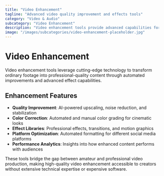 ```yaml
---
title: "Video Enhancement"
tagline: "Advanced video quality improvement and effects tools"
category: "Video & Audio"
subcategory: "Video Enhancement"
description: "Video enhancement tools provide advanced capabilities for improving video quality, adding professional effects, and optimizing content for different platforms and audiences. These tools use AI and advanced algorithms to upscale resolution, stabilize footage, correct colors, and add cinematic effects that transform raw footage into polished content. From automatic enhancement to manual fine-tuning, these platforms serve creators seeking professional-grade video quality."
image: "/images/subcategories/video-enhancement-placeholder.jpg"
---
```


# Video Enhancement

Video enhancement tools leverage cutting-edge technology to transform ordinary footage into professional-quality content through automated improvements and advanced effect capabilities.

## Enhancement Features

- **Quality Improvement**: AI-powered upscaling, noise reduction, and stabilization
- **Color Correction**: Automated and manual color grading for cinematic looks
- **Effect Libraries**: Professional effects, transitions, and motion graphics
- **Platform Optimization**: Automated formatting for different social media platforms
- **Performance Analytics**: Insights into how enhanced content performs with audiences

These tools bridge the gap between amateur and professional video production, making high-quality video enhancement accessible to creators without extensive technical expertise or expensive software.